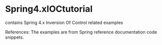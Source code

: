 # Spring4.xIOCtutorial
contains Spring 4.x Inversion Of Control related examples

References:
The examples are from Spring reference documentation code snippets.
